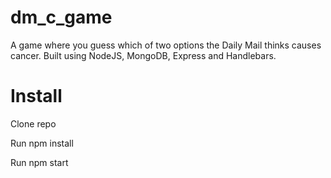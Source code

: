 # dm_c_game
A game where you guess which of two options the Daily Mail thinks causes cancer. Built using NodeJS, MongoDB, Express and Handlebars.

# Install

Clone repo

Run npm install

Run npm start

